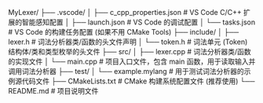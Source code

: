 MyLexer/
├── .vscode/
│   ├── c_cpp_properties.json  # VS Code C/C++ 扩展的智能感知配置
│   ├── launch.json            # VS Code 的调试配置
│   └── tasks.json             # VS Code 的构建任务配置 (如果不用 CMake Tools)
├── include/
│   ├── lexer.h              # 词法分析器类/函数的头文件声明
│   └── token.h              # 词法单元 (Token) 结构体/类和类型枚举的头文件
├── src/
│   ├── lexer.cpp            # 词法分析器类/函数的实现文件
│   └── main.cpp             # 项目入口文件，包含 main 函数，用于读取输入并调用词法分析器
├── test/
│   └── example.mylang       # 用于测试词法分析器的示例源代码文件
├── CMakeLists.txt           # CMake 构建系统配置文件 (推荐使用)
└── README.md                # 项目说明文件